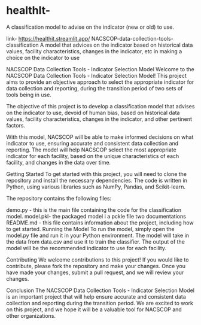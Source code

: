 # healthIt-
A classification model to advise on the indicator (new or old) to use.

link- https://healthit.streamlit.app/
NACSCOP-data-collection-tools-classification
A model that advices on the indicator based on historical data values, facility characteristics, changes in the indicator, etc in making a choice on the indicator to use

NACSCOP Data Collection Tools - Indicator Selection Model Welcome to the NACSCOP Data Collection Tools - Indicator Selection Model! This project aims to provide an objective approach to select the appropriate indicator for data collection and reporting, during the transition period of two sets of tools being in use.

The objective of this project is to develop a classification model that advises on the indicator to use, devoid of human bias, based on historical data values, facility characteristics, changes in the indicator, and other pertinent factors.

With this model, NACSCOP will be able to make informed decisions on what indicator to use, ensuring accurate and consistent data collection and reporting. The model will help NACSCOP select the most appropriate indicator for each facility, based on the unique characteristics of each facility, and changes in the data over time.

Getting Started To get started with this project, you will need to clone the repository and install the necessary dependencies. The code is written in Python, using various libraries such as NumPy, Pandas, and Scikit-learn.

The repository contains the following files:

demo.py - this is the main file containing the code for the classification model. model.pkl- the packaged model i a pckle file two documentations README.md - this file contains information about the project, including how to get started. Running the Model To run the model, simply open the model.py file and run it in your Python environment. The model will take in the data from data.csv and use it to train the classifier. The output of the model will be the recommended indicator to use for each facility.

Contributing We welcome contributions to this project! If you would like to contribute, please fork the repository and make your changes. Once you have made your changes, submit a pull request, and we will review your changes.

Conclusion The NACSCOP Data Collection Tools - Indicator Selection Model is an important project that will help ensure accurate and consistent data collection and reporting during the transition period. We are excited to work on this project, and we hope it will be a valuable tool for NACSCOP and other organizations.
